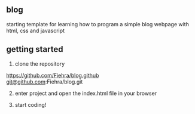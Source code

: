 ## blog

starting template for learning how to program a simple blog webpage with html, css and javascript

## getting started

1. clone the repository

https://github.com/Fiehra/blog.github 
<br>
git@github.com:Fiehra/blog.git

2. enter project and open the index.html file in your browser

3. start coding!
